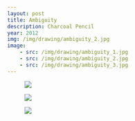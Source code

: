 ```yaml
---
layout: post
title: Ambiguity
description: Charcoal Pencil
year: 2012
img: /img/drawing/ambiguity_2.jpg
image:
    - src: /img/drawing/ambiguity_1.jpg
    - src: /img/drawing/ambiguity_2.jpg
    - src: /img/drawing/ambiguity_3.jpg
---
```


<figure>
  <img
    class="post-image" src="{{ page.image[0].src }}">
</figure>

<figure>
  <img
    class="post-image" src="{{ page.image[1].src }}">
</figure>

<figure>
  <img
    class="post-image" src="{{ page.image[2].src }}">
</figure>



